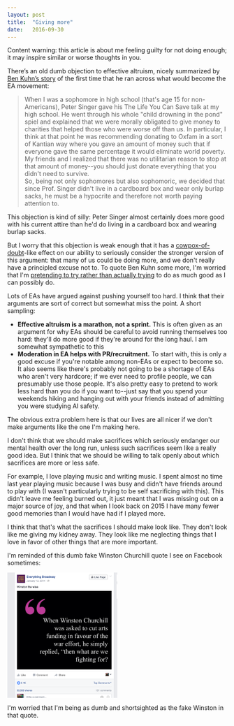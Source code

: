 ```yaml
---
layout: post
title:  "Giving more"
date:   2016-09-30
---
```


<div class="panel panel-default">
<div class="panel-body">
Content warning: this article is about me feeling guilty for not doing enough; it may inspire similar or worse thoughts in you.
</div>
</div>

There’s an old dumb objection to effective altruism, nicely summarized by [Ben Kuhn’s story](http://www.effective-altruism.com/ea/6i/ben_kuhn_on_the_effective_altruist_movement/) of the first time that he ran across what would become the EA movement:

> When I was a sophomore in high school (that's age 15 for non-Americans), Peter Singer gave his The Life You Can Save talk at my high school. He went through his whole "child drowning in the pond" spiel and explained that we were morally obligated to give money to charities that helped those who were worse off than us. In particular, I think at that point he was recommending donating to Oxfam in a sort of Kantian way where you gave an amount of money such that if everyone gave the same percentage it would eliminate world poverty. My friends and I realized that there was no utilitarian reason to stop at that amount of money--you should just donate everything that you didn't need to survive. <br/>
So, being not only sophomores but also sophomoric, we decided that since Prof. Singer didn't live in a cardboard box and wear only burlap sacks, he must be a hypocrite and therefore not worth paying attention to.

This objection is kind of silly: Peter Singer almost certainly does more good with his current attire than he'd do living in a cardboard box and wearing burlap sacks.

But I worry that this objection is weak enough that it has a [cowpox-of-doubt](http://slatestarcodex.com/2014/04/15/the-cowpox-of-doubt/)-like effect on our ability to seriously consider the stronger version of this argument: that many of us could be doing more, and we don't really have a principled excuse not to. To quote Ben Kuhn some more, I'm worried that I'm [pretending to try rather than actually trying](http://www.benkuhn.net/ea-critique#abstract) to do as much good as I can possibly do.

Lots of EAs have argued against pushing yourself too hard. I think that their arguments are sort of correct but somewhat miss the point. A short sampling:

- **Effective altruism is a marathon, not a sprint.** This is often given as an argument for why EAs should be careful to avoid running themselves too hard: they'll do more good if they're around for the long haul. I am somewhat sympathetic to this
- **Moderation in EA helps with PR/recruitment.** To start with, this is only a good excuse if you're notable among non-EAs or expect to become so. It also seems like there's probably not going to be a shortage of EAs who aren't very hardcore; if we ever need to profile people, we can presumably use those people. It's also pretty easy to pretend to work less hard than you do if you want to--just say that you spend your weekends hiking and hanging out with your friends instead of admitting you were studying AI safety.

The obvious extra problem here is that our lives are all nicer if we don't make arguments like the one I'm making here.




I don't think that we should make sacrifices which seriously endanger our mental health over the long run, unless such sacrifices seem like a really good idea. But I think that we should be willing to talk openly about which sacrifices are more or less safe.

For example, I love playing music and writing music. I spent almost no time last year playing music because I was busy and didn't have friends around to play with (I wasn't particularly trying to be self sacrificing with this). This didn't leave me feeling burned out, it just meant that I was missing out on a major source of joy, and that when I look back on 2015 I have many fewer good memories than I would have had if I played more.

I think that that's what the sacrifices I should make look like. They don't look like me giving my kidney away. They look like me neglecting things that I love in favor of other things that are more important.

I'm reminded of this dumb fake Winston Churchill quote I see on Facebook sometimes:

<img src="/winston.jpg" align="middle" style="width: 50%"/>

I'm worried that I'm being as dumb and shortsighted as the fake Winston in that quote.



